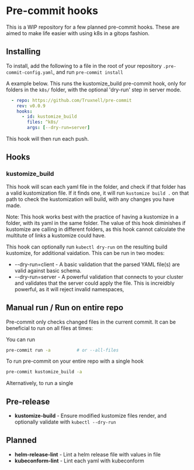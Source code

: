 # Pre-commit hooks

This is a WIP repository for a few planned pre-commit hooks.  These are aimed to make life easier with using k8s in a gitops fashion.

## Installing

To install, add the following to a file in the root of your repository `.pre-commit-config.yaml`, and run `pre-commit install`

A example below.  This runs the kustomize_build pre-commit hook, only for folders in the `k8s/` folder, with the optional 'dry-run' step in server mode.

```yaml
  - repo: https://github.com/Truxnell/pre-commit
    rev: v0.0.9
    hooks:
      - id: kustomize_build
        files: ^k8s/
        args: [--dry-run=server]
```

This hook will then run each push.

## Hooks

### kustomize_build

This hook will scan each yaml file in the folder, and check if that folder has a valid kustomization file.  If it finds one, it will run `kustomize build .` on that path to check the kustomization will build, with any changes you have made.

Note: This hook works best with the practice of having a kustomize in a folder, with its yaml in the same folder.  The value of this hook diminishes if kustomize are calling in different folders, as this hook cannot calculate the multitute of links a kustomize could have.

This hook can optionally run `kubectl dry-run` on the resulting build kustomize, for additional vaidation.  This can be run in two modes:

* --dry-run=client - A basic validation that the parsed YAML file(s) are valid against basic schema.
* --dry-run=server - A powerful validation that connects to your cluster and validates that the server could apply the file.  This is increidbly powerful, as it will reject invalid namespaces,

## Manual run / Run on entire repo

Pre-commit only checks changed files in the current commit.  It can be beneficial to run on all files at times:

You can run

```bash
pre-commit run -a          # or --all-files
```

To run pre-commit on your entire repo with a single hook

```bash
pre-commit kustomize_build -a
```

Alternatively, to run a single

## Pre-release

* **kustomize-build** - Ensure modified kustomize files render, and optionally validate with `kubectl --dry-run`

## Planned

* **helm-release-lint** - Lint a helm release file with values in file
* **kubeconform-lint** - Lint each yaml with kubeconform
